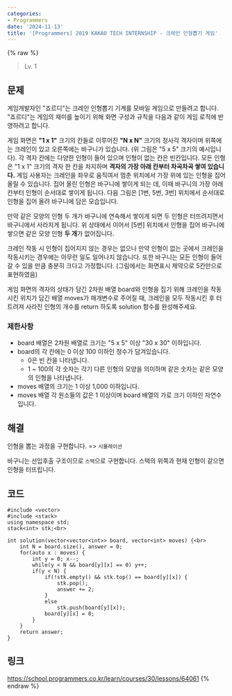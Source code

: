 ```yaml
---
categories:
- Programmers
date: '2024-11-13'
title: '[Programmers] 2019 KAKAO TECH INTERNSHIP - 크레인 인형뽑기 게임'
---
```


{% raw %}
> Lv. 1<br>

## 문제
게임개발자인 "죠르디"는 크레인 인형뽑기 기계를 모바일 게임으로 만들려고 합니다.  
"죠르디"는 게임의 재미를 높이기 위해 화면 구성과 규칙을 다음과 같이 게임 로직에 반영하려고 합니다.

게임 화면은  **"1 x 1"**  크기의 칸들로 이루어진  **"N x N"**  크기의 정사각 격자이며 위쪽에는 크레인이 있고 오른쪽에는 바구니가 있습니다. (위 그림은 "5 x 5" 크기의 예시입니다). 각 격자 칸에는 다양한 인형이 들어 있으며 인형이 없는 칸은 빈칸입니다. 모든 인형은 "1 x 1" 크기의 격자 한 칸을 차지하며  **격자의 가장 아래 칸부터 차곡차곡 쌓여 있습니다.**  게임 사용자는 크레인을 좌우로 움직여서 멈춘 위치에서 가장 위에 있는 인형을 집어 올릴 수 있습니다. 집어 올린 인형은 바구니에 쌓이게 되는 데, 이때 바구니의 가장 아래 칸부터 인형이 순서대로 쌓이게 됩니다. 다음 그림은 [1번, 5번, 3번] 위치에서 순서대로 인형을 집어 올려 바구니에 담은 모습입니다.

만약 같은 모양의 인형 두 개가 바구니에 연속해서 쌓이게 되면 두 인형은 터뜨려지면서 바구니에서 사라지게 됩니다. 위 상태에서 이어서 [5번] 위치에서 인형을 집어 바구니에 쌓으면 같은 모양 인형  **두 개**가 없어집니다.

크레인 작동 시 인형이 집어지지 않는 경우는 없으나 만약 인형이 없는 곳에서 크레인을 작동시키는 경우에는 아무런 일도 일어나지 않습니다. 또한 바구니는 모든 인형이 들어갈 수 있을 만큼 충분히 크다고 가정합니다. (그림에서는 화면표시 제약으로 5칸만으로 표현하였음)

게임 화면의 격자의 상태가 담긴 2차원 배열 board와 인형을 집기 위해 크레인을 작동시킨 위치가 담긴 배열 moves가 매개변수로 주어질 때, 크레인을 모두 작동시킨 후 터트려져 사라진 인형의 개수를 return 하도록 solution 함수를 완성해주세요.

### 제한사항
-   board 배열은 2차원 배열로 크기는 "5 x 5" 이상 "30 x 30" 이하입니다.
-   board의 각 칸에는 0 이상 100 이하인 정수가 담겨있습니다.
    -   0은 빈 칸을 나타냅니다.
    -   1 ~ 100의 각 숫자는 각기 다른 인형의 모양을 의미하며 같은 숫자는 같은 모양의 인형을 나타냅니다.
-   moves 배열의 크기는 1 이상 1,000 이하입니다.
-   moves 배열 각 원소들의 값은 1 이상이며 board 배열의 가로 크기 이하인 자연수입니다.

## 해결
인형을 뽑는 과정을 구현합니다. => `시뮬레이션`<br>

바구니는 선입후출 구조이므로 `스택`으로 구현합니다. 스택의 위쪽과 현재 인형이 같으면 인형을 터뜨립니다.

## 코드
```
#include <vector>
#include <stack>
using namespace std;
stack<int> stk;<br>

int solution(vector<vector<int>> board, vector<int> moves) {<br>
    int N = board.size(), answer = 0;
    for(auto x : moves) {
        int y = 0; x--;
        while(y < N && board[y][x] == 0) y++;
        if(y < N) {
            if(!stk.empty() && stk.top() == board[y][x]) {
                stk.pop();
                answer += 2;
            }
            else
                stk.push(board[y][x]);
            board[y][x] = 0;
        }
    }
    return answer;
}
```

## 링크
https://school.programmers.co.kr/learn/courses/30/lessons/64061
{% endraw %}
